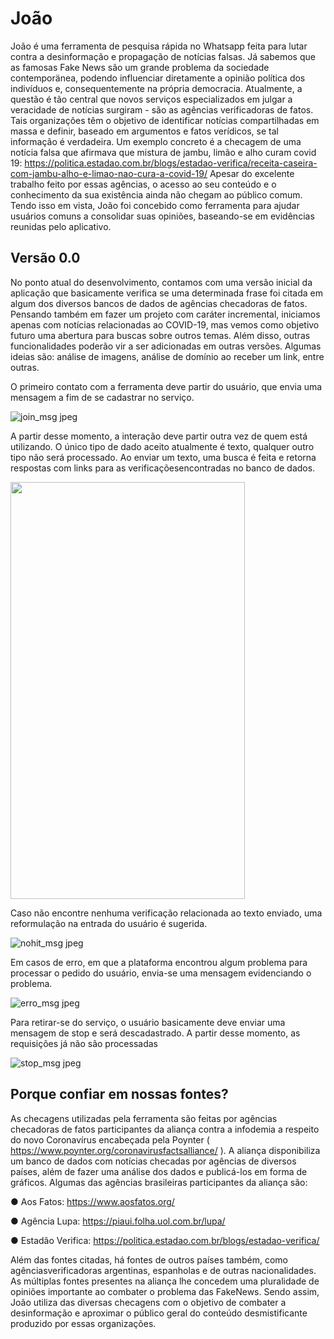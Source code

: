 # João
João é uma ferramenta de pesquisa rápida no Whatsapp feita para lutar contra a desinformação e propagação de notícias falsas. Já sabemos que as famosas Fake News
são um grande problema da sociedade contemporänea, podendo influenciar diretamente a opinião política dos indivíduos e, consequentemente na própria democracia.
Atualmente, a questão é tão central que novos serviços especializados em julgar a veracidade de notícias surgiram - são as agências verificadoras de fatos. Tais organizações
têm o objetivo de identificar notícias compartilhadas em massa e definir, baseado em argumentos e fatos verídicos, se tal informação é verdadeira. Um exemplo concreto é a
checagem de uma notícia falsa que afirmava que mistura de jambu, limão e alho curam covid 19:
https://politica.estadao.com.br/blogs/estadao-verifica/receita-caseira-com-jambu-alho-e-limao-nao-cura-a-covid-19/
Apesar do excelente trabalho feito por essas agências, o acesso ao seu conteúdo e o conhecimento da sua existência ainda não chegam ao público comum. Tendo isso em
vista, João foi concebido como ferramenta para ajudar usuários comuns a consolidar suas opiniões, baseando-se em evidências reunidas pelo aplicativo.


## Versão 0.0 
No ponto atual do desenvolvimento, contamos com uma versão inicial da aplicação que basicamente verifica se uma determinada frase foi citada em algum dos diversos
bancos de dados de agências checadoras de fatos. Pensando também em fazer um projeto com caráter incremental, iniciamos apenas com notícias relacionadas ao COVID-19, mas
vemos como objetivo futuro uma abertura para buscas sobre outros temas. Além disso, outras funcionalidades poderão vir a ser adicionadas em outras versões. Algumas ideias
são: análise de imagens, análise de domínio ao receber um link, entre outras. 

O primeiro contato com a ferramenta deve partir do usuário, que envia uma mensagem a fim de se cadastrar no serviço.

![join_msg jpeg](https://user-images.githubusercontent.com/17649711/86497661-e1b92380-bd58-11ea-8575-7c29584e9d62.jpg)

A partir desse momento, a interação deve partir outra vez de quem está utilizando. O único tipo de dado aceito atualmente é texto, qualquer outro tipo não será processado. Ao
enviar um texto, uma busca é feita e retorna respostas com links para as verificaçõesencontradas no banco de dados.

<img src="https://user-images.githubusercontent.com/17649711/86497675-ed0c4f00-bd58-11ea-834b-9b638126a7f0.jpg" width="375" height="667">

Caso não encontre nenhuma verificação relacionada ao texto enviado, uma reformulação na entrada do usuário é sugerida.

![nohit_msg jpeg](https://user-images.githubusercontent.com/17649711/86497601-b7676600-bd58-11ea-82db-408fe57b630e.jpg)

Em casos de erro, em que a plataforma encontrou algum problema para processar o pedido do usuário, envia-se uma mensagem evidenciando o problema.

![erro_msg jpeg](https://user-images.githubusercontent.com/17649711/86497465-2b553e80-bd58-11ea-960f-c6413639cf04.jpg)

Para retirar-se do serviço, o usuário basicamente deve enviar uma mensagem de stop e será descadastrado. A partir desse momento, as requisições já não são processadas

![stop_msg jpeg](https://user-images.githubusercontent.com/17649711/86497630-ce0dbd00-bd58-11ea-85d2-bcb9d56a4c97.jpg)

## Porque confiar em nossas fontes?

As checagens utilizadas pela ferramenta são feitas por agências checadoras de fatos participantes da aliança contra a infodemia a respeito do novo Coronavírus encabeçada pela Poynter ( https://www.poynter.org/coronavirusfactsalliance/ ). A aliança disponibiliza um banco de dados com notícias checadas por agências de diversos países, além de fazer uma análise dos dados e publicá-los em forma de gráficos. Algumas das agências brasileiras participantes da aliança são:

● Aos Fatos: https://www.aosfatos.org/

● Agência Lupa: https://piaui.folha.uol.com.br/lupa/

● Estadão Verifica: https://politica.estadao.com.br/blogs/estadao-verifica/

Além das fontes citadas, há fontes de outros países também, como agênciasverificadoras argentinas, espanholas e de outras nacionalidades. As múltiplas fontes presentes na aliança lhe concedem uma pluralidade de opiniões importante ao combater o problema das FakeNews. Sendo assim, João utiliza das diversas checagens com o objetivo
de combater a desinformação e aproximar o público geral do conteúdo desmistificante produzido por essas organizações.

